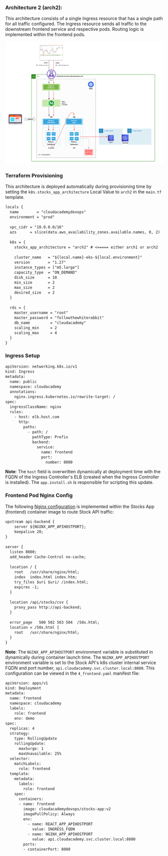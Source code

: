 ### Architecture 2 (arch2):
This architecture consists of a single Ingress resource that has a single path for all traffic configured. The Ingress resource sends all traffic to the downstream frontend service and respective pods. Routing logic is implemented within the frontend pods.

![Stocks App](/docs/eks-stocks-arch2.png)

### Terraform Provisioning
This architecture is deployed automatically during provisioning time by setting the `k8s.stocks_app_architecture` Local Value to `arch2` in the `main.tf` template.

```
locals {
  name        = "cloudacademydevops"
  environment = "prod"

  vpc_cidr = "10.0.0.0/16"
  azs      = slice(data.aws_availability_zones.available.names, 0, 2)
  
  k8s = {
    stocks_app_architecture = "arch2" # <===== either arch1 or arch2

    cluster_name   = "${local.name}-eks-${local.environment}"
    version        = "1.27"
    instance_types = ["m5.large"]
    capacity_type  = "ON_DEMAND"
    disk_size      = 10
    min_size       = 2
    max_size       = 2
    desired_size   = 2
  }

  rds = {
    master_username = "root"
    master_password = "followthewhiterabbit"
    db_name         = "cloudacademy"
    scaling_min     = 2
    scaling_max     = 4
  }
}
```

### Ingress Setup

```
apiVersion: networking.k8s.io/v1
kind: Ingress
metadata:
  name: public
  namespace: cloudacademy
  annotations:
    nginx.ingress.kubernetes.io/rewrite-target: /
spec:
  ingressClassName: nginx
  rules:
    - host: elb.host.com
      http:
        paths:
          - path: /
            pathType: Prefix
            backend:
              service:
                name: frontend
                port:
                  number: 8080
```

**Note**: The `host` field is overwritten dynamically at deployment time with the FQDN of the Ingress Controller's ELB (created when the Ingress Controller is installed). The `app.install.sh` is responsible for scripting this update.

### Frontend Pod Nginx Config
The following [Nginx configuration](https://github.com/cloudacademy/stocks-app/blob/main/conf/conf.d/default.conf.template) is implemented within the Stocks App (frontend) container image to route Stock API traffic:

```
upstream api-backend {
    server ${NGINX_APP_APIHOSTPORT};
    keepalive 20;
}

server {
  listen 8080;
  add_header Cache-Control no-cache;

  location / {
    root   /usr/share/nginx/html;
    index  index.html index.htm;
    try_files $uri $uri/ /index.html;
    expires -1;
  }

  location /api/stocks/csv {
    proxy_pass http://api-backend;
  }

  error_page   500 502 503 504  /50x.html;
  location = /50x.html {
    root   /usr/share/nginx/html;
  }
}
```

**Note**: The `NGINX_APP_APIHOSTPORT` environment variable is substituted in dynamically during container launch time. The `NGINX_APP_APIHOSTPORT` environment variable is set to the Stock API's k8s cluster internal service FQDN and port number, `api.cloudacademy.svc.cluster.local:8080`. This configuration can be viewed in the `4_frontend.yaml` manifest file:

```
apiVersion: apps/v1
kind: Deployment
metadata:
  name: frontend
  namespace: cloudacademy
  labels:
    role: frontend
    env: demo
spec:
  replicas: 4
  strategy:
    type: RollingUpdate
    rollingUpdate:
      maxSurge: 1
      maxUnavailable: 25%
  selector:
    matchLabels:
      role: frontend
  template:
    metadata:
      labels:
        role: frontend
    spec:
      containers:
      - name: frontend
        image: cloudacademydevops/stocks-app:v2
        imagePullPolicy: Always
        env:
          - name: REACT_APP_APIHOSTPORT
            value: INGRESS_FQDN
          - name: NGINX_APP_APIHOSTPORT
            value: api.cloudacademy.svc.cluster.local:8080
        ports:
        - containerPort: 8080
```